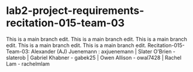 # lab2-project-requirements-recitation-015-team-03
This is a main branch edit.
This is a main branch edit.
This is a main branch edit.
This is a main branch edit.
This is a main branch edit.
Recitation-015-Team-03:
Alexander (AJ) Juenemann : axjuenemann |
Slater O'Brien - slaterob |
Gabriel Khabner - gabek25 |
Owen Allison - owal7428 |
Rachel Lam - rachelmlam
